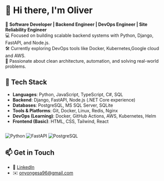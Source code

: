 
# 👋 Hi there, I'm Oliver

🎯 **Software Developer | Backend Engineer | DevOps Engineer | Site Reliability Engineer**  
💻 Focused on building scalable backend systems with Python, Django, FastAPI, and Node.js.  
🛠 Currently exploring DevOps tools like Docker, Kubernetes,Google cloud and AWS.  
🚀 Passionate about clean architecture, automation, and solving real-world problems.
## 🔧 Tech Stack
- **Languages**: Python, JavaScript, TypeScript, C#, SQL
- **Backend**: Django, FastAPI, Node.js (.NET Core experience)
- **Databases**: PostgreSQL, MS SQL Server, SQLite
- **Tools & Platforms**: Git, Docker, Linux, Redis, Nginx
- **DevOps (Learning)**: Docker, GitHub Actions, AWS, Kubernetes, Helm
- **Frontend (Basic)**: HTML, CSS, Tailwind, React
  ##
![Python](https://img.shields.io/badge/Python-3776AB?style=for-the-badge&logo=python&logoColor=white)
![FastAPI](https://img.shields.io/badge/FastAPI-009688?style=for-the-badge&logo=fastapi&logoColor=white)
![PostgreSQL](https://img.shields.io/badge/PostgreSQL-336791?style=for-the-badge&logo=postgresql&logoColor=white)
## 📫 Get in Touch

- 🔗 [LinkedIn](https://www.linkedin.com/in/oliver-wanjala-566055141/)
- ✉️ onyongesa96@gmail.com


